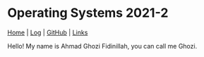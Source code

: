 # Operating Systems 2021-2 

[Home](.) | [Log](TXT/mylog.txt) | [GitHub](https://github.com/aghoz-i/os212) | [Links]({{site.baseurl}}/LINKS/)

Hello! My name is Ahmad Ghozi Fidinillah, you can call me Ghozi. 
